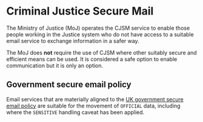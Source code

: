 # Criminal Justice Secure Mail

The Ministry of Justice \(MoJ\) operates the CJSM service to enable those people working in the Justice system who do not have access to a suitable email service to exchange information in a safer way.

The MoJ does **not** require the use of CJSM where other suitably secure and efficient means can be used. It is considered a safe option to enable communication but it is only an option.

## Government secure email policy

Email services that are materially aligned to the [UK government secure email policy](https://www.gov.uk/guidance/securing-government-email) are suitable for the movement of `OFFICIAL` data, including where the `SENSITIVE` handling caveat has been applied.

